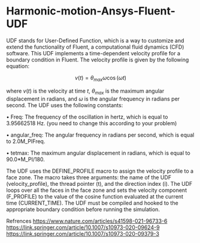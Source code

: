 # Harmonic-motion-Ansys-Fluent-UDF
UDF stands for User-Defined Function, which is a way to customize and extend the functionality of Fluent, a computational fluid dynamics (CFD) software.
This UDF implements a time-dependent velocity profile for a boundary condition in Fluent. The velocity profile is given by the following equation:

$$v(t) = \theta_{max} \omega \cos(\omega t)$$

where $v(t)$ is the velocity at time $t$, $\theta_{max}$ is the maximum angular displacement in radians, and $\omega$ is the angular frequency in radians per second. The UDF uses the following constants:

•  Freq: The frequency of the oscillation in hertz, which is equal to 3.95662518 Hz. (you need to change this according to your problem)

•  angular_freq: The angular frequency in radians per second, which is equal to 2.0M_PIFreq.

•  tetmax: The maximum angular displacement in radians, which is equal to 90.0*M_PI/180.

The UDF uses the DEFINE_PROFILE macro to assign the velocity profile to a face zone. The macro takes three arguments: the name of the UDF (velocity_profile), the thread pointer (t), and the direction index (i). The UDF loops over all the faces in the face zone and sets the velocity component (F_PROFILE) to the value of the cosine function evaluated at the current time (CURRENT_TIME). The UDF must be compiled and hooked to the appropriate boundary condition before running the simulation.

Refrences
https://www.nature.com/articles/s41598-021-96733-6
https://link.springer.com/article/10.1007/s10973-020-09624-9
https://link.springer.com/article/10.1007/s10973-020-09379-3
